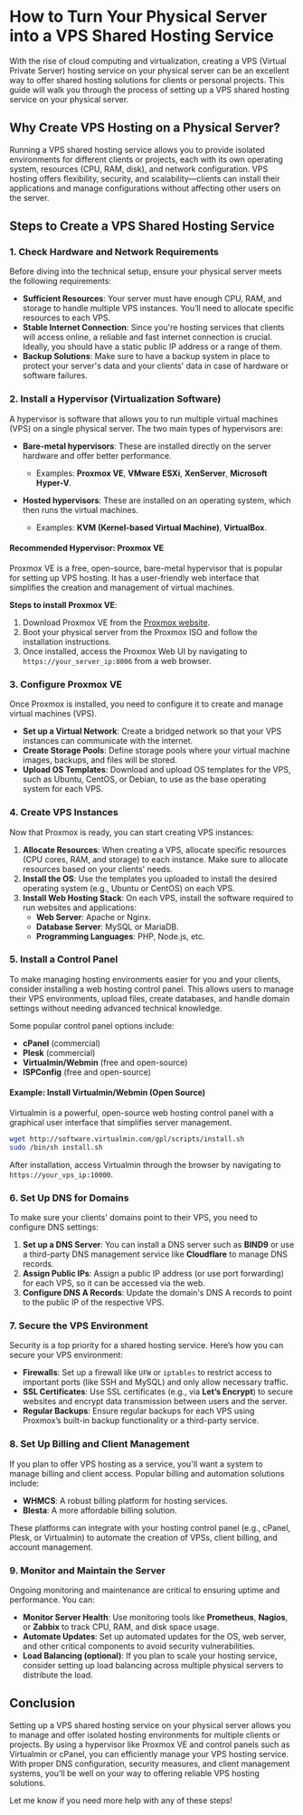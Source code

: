 
# How to Turn Your Physical Server into a VPS Shared Hosting Service

With the rise of cloud computing and virtualization, creating a VPS (Virtual Private Server) hosting service on your physical server can be an excellent way to offer shared hosting solutions for clients or personal projects. This guide will walk you through the process of setting up a VPS shared hosting service on your physical server.

## Why Create VPS Hosting on a Physical Server?

Running a VPS shared hosting service allows you to provide isolated environments for different clients or projects, each with its own operating system, resources (CPU, RAM, disk), and network configuration. VPS hosting offers flexibility, security, and scalability—clients can install their applications and manage configurations without affecting other users on the server.

## Steps to Create a VPS Shared Hosting Service

### 1. Check Hardware and Network Requirements
Before diving into the technical setup, ensure your physical server meets the following requirements:

- **Sufficient Resources**: Your server must have enough CPU, RAM, and storage to handle multiple VPS instances. You’ll need to allocate specific resources to each VPS.
- **Stable Internet Connection**: Since you're hosting services that clients will access online, a reliable and fast internet connection is crucial. Ideally, you should have a static public IP address or a range of them.
- **Backup Solutions**: Make sure to have a backup system in place to protect your server's data and your clients' data in case of hardware or software failures.

### 2. Install a Hypervisor (Virtualization Software)

A hypervisor is software that allows you to run multiple virtual machines (VPS) on a single physical server. The two main types of hypervisors are:

- **Bare-metal hypervisors**: These are installed directly on the server hardware and offer better performance.
  - Examples: **Proxmox VE**, **VMware ESXi**, **XenServer**, **Microsoft Hyper-V**.

- **Hosted hypervisors**: These are installed on an operating system, which then runs the virtual machines.
  - Examples: **KVM (Kernel-based Virtual Machine)**, **VirtualBox**.

#### Recommended Hypervisor: Proxmox VE
Proxmox VE is a free, open-source, bare-metal hypervisor that is popular for setting up VPS hosting. It has a user-friendly web interface that simplifies the creation and management of virtual machines.

**Steps to install Proxmox VE**:
1. Download Proxmox VE from the [Proxmox website](https://www.proxmox.com/en/downloads).
2. Boot your physical server from the Proxmox ISO and follow the installation instructions.
3. Once installed, access the Proxmox Web UI by navigating to `https://your_server_ip:8006` from a web browser.

### 3. Configure Proxmox VE
Once Proxmox is installed, you need to configure it to create and manage virtual machines (VPS).

- **Set up a Virtual Network**: Create a bridged network so that your VPS instances can communicate with the internet.
- **Create Storage Pools**: Define storage pools where your virtual machine images, backups, and files will be stored.
- **Upload OS Templates**: Download and upload OS templates for the VPS, such as Ubuntu, CentOS, or Debian, to use as the base operating system for each VPS.

### 4. Create VPS Instances
Now that Proxmox is ready, you can start creating VPS instances:

1. **Allocate Resources**: When creating a VPS, allocate specific resources (CPU cores, RAM, and storage) to each instance. Make sure to allocate resources based on your clients' needs.
2. **Install the OS**: Use the templates you uploaded to install the desired operating system (e.g., Ubuntu or CentOS) on each VPS.
3. **Install Web Hosting Stack**: On each VPS, install the software required to run websites and applications:
   - **Web Server**: Apache or Nginx.
   - **Database Server**: MySQL or MariaDB.
   - **Programming Languages**: PHP, Node.js, etc.

### 5. Install a Control Panel
To make managing hosting environments easier for you and your clients, consider installing a web hosting control panel. This allows users to manage their VPS environments, upload files, create databases, and handle domain settings without needing advanced technical knowledge.

Some popular control panel options include:

- **cPanel** (commercial)
- **Plesk** (commercial)
- **Virtualmin/Webmin** (free and open-source)
- **ISPConfig** (free and open-source)

#### Example: Install Virtualmin/Webmin (Open Source)
Virtualmin is a powerful, open-source web hosting control panel with a graphical user interface that simplifies server management.

```bash
wget http://software.virtualmin.com/gpl/scripts/install.sh
sudo /bin/sh install.sh
```

After installation, access Virtualmin through the browser by navigating to `https://your_vps_ip:10000`.

### 6. Set Up DNS for Domains
To make sure your clients' domains point to their VPS, you need to configure DNS settings:

1. **Set up a DNS Server**: You can install a DNS server such as **BIND9** or use a third-party DNS management service like **Cloudflare** to manage DNS records.
2. **Assign Public IPs**: Assign a public IP address (or use port forwarding) for each VPS, so it can be accessed via the web.
3. **Configure DNS A Records**: Update the domain's DNS A records to point to the public IP of the respective VPS.

### 7. Secure the VPS Environment
Security is a top priority for a shared hosting service. Here’s how you can secure your VPS environment:

- **Firewalls**: Set up a firewall like `UFW` or `iptables` to restrict access to important ports (like SSH and MySQL) and only allow necessary traffic.
- **SSL Certificates**: Use SSL certificates (e.g., via **Let’s Encrypt**) to secure websites and encrypt data transmission between users and the server.
- **Regular Backups**: Ensure regular backups for each VPS using Proxmox’s built-in backup functionality or a third-party service.

### 8. Set Up Billing and Client Management
If you plan to offer VPS hosting as a service, you'll want a system to manage billing and client access. Popular billing and automation solutions include:

- **WHMCS**: A robust billing platform for hosting services.
- **Blesta**: A more affordable billing solution.
  
These platforms can integrate with your hosting control panel (e.g., cPanel, Plesk, or Virtualmin) to automate the creation of VPSs, client billing, and account management.

### 9. Monitor and Maintain the Server
Ongoing monitoring and maintenance are critical to ensuring uptime and performance. You can:

- **Monitor Server Health**: Use monitoring tools like **Prometheus**, **Nagios**, or **Zabbix** to track CPU, RAM, and disk space usage.
- **Automate Updates**: Set up automated updates for the OS, web server, and other critical components to avoid security vulnerabilities.
- **Load Balancing (optional)**: If you plan to scale your hosting service, consider setting up load balancing across multiple physical servers to distribute the load.

## Conclusion
Setting up a VPS shared hosting service on your physical server allows you to manage and offer isolated hosting environments for multiple clients or projects. By using a hypervisor like Proxmox VE and control panels such as Virtualmin or cPanel, you can efficiently manage your VPS hosting service. With proper DNS configuration, security measures, and client management systems, you’ll be well on your way to offering reliable VPS hosting solutions.

Let me know if you need more help with any of these steps!
